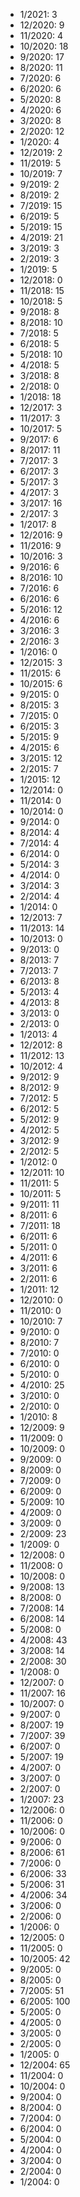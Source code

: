 *  1/2021: 3
*  12/2020: 9
*  11/2020: 4
*  10/2020: 18
*  9/2020: 17
*  8/2020: 11
*  7/2020: 6
*  6/2020: 6
*  5/2020: 8
*  4/2020: 6
*  3/2020: 8
*  2/2020: 12
*  1/2020: 4
*  12/2019: 2
*  11/2019: 5
*  10/2019: 7
*  9/2019: 2
*  8/2019: 2
*  7/2019: 15
*  6/2019: 5
*  5/2019: 15
*  4/2019: 21
*  3/2019: 3
*  2/2019: 3
*  1/2019: 5
*  12/2018: 0
*  11/2018: 15
*  10/2018: 5
*  9/2018: 8
*  8/2018: 10
*  7/2018: 5
*  6/2018: 5
*  5/2018: 10
*  4/2018: 5
*  3/2018: 8
*  2/2018: 0
*  1/2018: 18
*  12/2017: 3
*  11/2017: 3
*  10/2017: 5
*  9/2017: 6
*  8/2017: 11
*  7/2017: 3
*  6/2017: 3
*  5/2017: 3
*  4/2017: 3
*  3/2017: 16
*  2/2017: 3
*  1/2017: 8
*  12/2016: 9
*  11/2016: 9
*  10/2016: 3
*  9/2016: 6
*  8/2016: 10
*  7/2016: 6
*  6/2016: 6
*  5/2016: 12
*  4/2016: 6
*  3/2016: 3
*  2/2016: 3
*  1/2016: 0
*  12/2015: 3
*  11/2015: 6
*  10/2015: 6
*  9/2015: 0
*  8/2015: 3
*  7/2015: 0
*  6/2015: 3
*  5/2015: 9
*  4/2015: 6
*  3/2015: 12
*  2/2015: 7
*  1/2015: 12
*  12/2014: 0
*  11/2014: 0
*  10/2014: 0
*  9/2014: 0
*  8/2014: 4
*  7/2014: 4
*  6/2014: 0
*  5/2014: 3
*  4/2014: 0
*  3/2014: 3
*  2/2014: 4
*  1/2014: 0
*  12/2013: 7
*  11/2013: 14
*  10/2013: 0
*  9/2013: 0
*  8/2013: 7
*  7/2013: 7
*  6/2013: 8
*  5/2013: 4
*  4/2013: 8
*  3/2013: 0
*  2/2013: 0
*  1/2013: 4
*  12/2012: 8
*  11/2012: 13
*  10/2012: 4
*  9/2012: 9
*  8/2012: 9
*  7/2012: 5
*  6/2012: 5
*  5/2012: 9
*  4/2012: 5
*  3/2012: 9
*  2/2012: 5
*  1/2012: 0
*  12/2011: 10
*  11/2011: 5
*  10/2011: 5
*  9/2011: 11
*  8/2011: 6
*  7/2011: 18
*  6/2011: 6
*  5/2011: 0
*  4/2011: 6
*  3/2011: 6
*  2/2011: 6
*  1/2011: 12
*  12/2010: 0
*  11/2010: 0
*  10/2010: 7
*  9/2010: 0
*  8/2010: 7
*  7/2010: 0
*  6/2010: 0
*  5/2010: 0
*  4/2010: 25
*  3/2010: 0
*  2/2010: 0
*  1/2010: 8
*  12/2009: 9
*  11/2009: 0
*  10/2009: 0
*  9/2009: 0
*  8/2009: 0
*  7/2009: 0
*  6/2009: 0
*  5/2009: 10
*  4/2009: 0
*  3/2009: 0
*  2/2009: 23
*  1/2009: 0
*  12/2008: 0
*  11/2008: 0
*  10/2008: 0
*  9/2008: 13
*  8/2008: 0
*  7/2008: 14
*  6/2008: 14
*  5/2008: 0
*  4/2008: 43
*  3/2008: 14
*  2/2008: 30
*  1/2008: 0
*  12/2007: 0
*  11/2007: 16
*  10/2007: 0
*  9/2007: 0
*  8/2007: 19
*  7/2007: 39
*  6/2007: 0
*  5/2007: 19
*  4/2007: 0
*  3/2007: 0
*  2/2007: 0
*  1/2007: 23
*  12/2006: 0
*  11/2006: 0
*  10/2006: 0
*  9/2006: 0
*  8/2006: 61
*  7/2006: 0
*  6/2006: 33
*  5/2006: 31
*  4/2006: 34
*  3/2006: 0
*  2/2006: 0
*  1/2006: 0
*  12/2005: 0
*  11/2005: 0
*  10/2005: 42
*  9/2005: 0
*  8/2005: 0
*  7/2005: 51
*  6/2005: 100
*  5/2005: 0
*  4/2005: 0
*  3/2005: 0
*  2/2005: 0
*  1/2005: 0
*  12/2004: 65
*  11/2004: 0
*  10/2004: 0
*  9/2004: 0
*  8/2004: 0
*  7/2004: 0
*  6/2004: 0
*  5/2004: 0
*  4/2004: 0
*  3/2004: 0
*  2/2004: 0
*  1/2004: 0